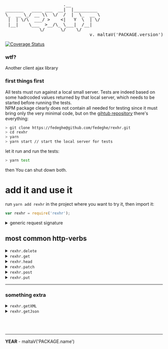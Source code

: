 <pre>

                      .__           
_______   ____ ___  __|  |_________ 
\_  __ \_/ __ \\  \/  /  |  \_  __ \
 |  | \/\  ___/ >    <|   Y  \  | \/
 |__|    \___  >__/\_ \___|  /__|   
             \/      \/    \/
                                v. maltaV('PACKAGE.version')
</pre>

[![Coverage Status](https://coveralls.io/repos/github/fedeghe/rexhr/badge.svg?branch=master)](https://coveralls.io/github/fedeghe/rexhr?branch=master)

### wtf?  
Another client ajax library

### first things first
All tests must run against a local small server. Tests are indeed based on some hadrcoded values returned by that local server, which needs to be started before running the tests.  
NPM package clearly does not contain all needed for testing since it must bring only the very minimal code, but on the [gihtub repository](https://fedeghe@github.com/fedeghe/rexhr.git) there's everything:  

``` sh
> git clone https://fedeghe@github.com/fedeghe/rexhr.git
> cd rexhr
> yarn 
> yarn start // start the local server for tests
```
let it run and run the tests: 
``` sh
> yarn test
``` 
then You can shut down both.

# add it and use it

run `yarn add rexhr` in the project where you want to try it, then import it:
``` js
var rexhr = require('rexhr');
```


<details>
<summary>generic request signature</summary>

``` js  
rexhr.<http-verb>({
	url,					    // String
	body = null,			    // JSON, when the <verb> allows it
	headers = {}, 			    // one level JSON
	timeout = null				// Integer in ms
    withCreadentials = false    // Boolean
    user = null                 // String
    password = null             // String
	onCompleted = noop, 	    // ƒn
	onProgress = noop, 	    // ƒn
	onLoad = noop,              // ƒn
	onLoadstart = noop,         // ƒn
	onLoadend = noop,           // ƒn
	onError = noop,     	    // ƒn
	onAbort = noop,     	    // ƒn
	onTimeout = noop,   	    // ƒn
})
```
</details>


## most common http-verbs

<details>
<summary><code>rexhr.delete</code></summary>

``` js  
rexhr.delete({
	url: 'http://sampleurl/deleteSomething',
	body: {
		name: 'Henry',
		surname: 'Poincaré'
	}
	onCompleted: function(r){
		console.log((r.response);
	}
});
```
</details>

<details>
<summary><code>rexhr.get</code></summary>

``` js  
rexhr.get({
	url: 'http://sampleurl/gimmeSomething',
	onCompleted: function(r){
		console.log((r.response);
	}
});
```
</details>

<details>
<summary><code>rexhr.head</code></summary>

``` js  
rexhr.head({
	url: 'http://sampleurl/infoSomething',
	body: {
		name: 'Donald',
		surname: 'Knuth'
	}
	onCompleted: function(r){
		console.log((r.getResponseHeader("Content-Length"));
	}
});
```
</details>

<details>
<summary><code>rexhr.patch</code></summary>

``` js  
rexhr.patch({
	url: 'http://sampleurl/patchSomething',
	body: {
		id: 12345
	}
	onCompleted: function(r){
		console.log((r.response);
	}
});
```
</details>

<details>
<summary><code>rexhr.post</code></summary>

``` js  
rexhr.post({
	url: 'http://sampleurl/postSomething',
	body: {
		m: 'Bob',
		f: 'Alice'
	}
	onCompleted: function(r){
		console.log((r.response);
	}
});
```
</details>

<details>
<summary><code>rexhr.put</code></summary>

``` js  
rexhr.put({
	url: 'http://sampleurl/putSomething',
	body: {
		num: 1
	}
	onCompleted: function(r){
		console.log((r.response);
	}
});
```
</details>


---

### something extra


<details>
<summary><code>rexhr.getXML</code></summary>

``` js  
rexhr.getXML({
	url: 'http://sampleurl/text.xml',
	onCompleted: function(r){
		console.log((r.responseXML);
	}
});
```
</details>

<details>
<summary><code>rexhr.getJson</code></summary>

``` js  
rexhr.getJson({
	url: 'http://sampleurl/gimmejson',
	onCompleted: function(r){
		console.log((r.response);//already json
	}
});
```
</details>

<br/>
<br/>
<br/>

---
__YEAR__ - maltaV('PACKAGE.name')

